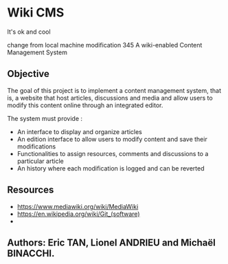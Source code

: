# Wiki CMS
It's ok and cool

change from local machine
modification 345
A wiki-enabled Content Management System


## Objective

The goal of this project is to implement a content management system, that is, a website that host articles, discussions and media
and allow users to modify this content online through an integrated editor. 

The system must provide :
* An interface to display and organize articles
* An edition interface to allow users to modify content and save their modifications
* Functionalities to assign resources, comments and discussions to a particular article
* An history where each modification is logged and can be reverted

## Resources

* https://www.mediawiki.org/wiki/MediaWiki
* https://en.wikipedia.org/wiki/Git_(software)
* 

## Authors: Eric TAN, Lionel ANDRIEU and Michaël BINACCHI.
